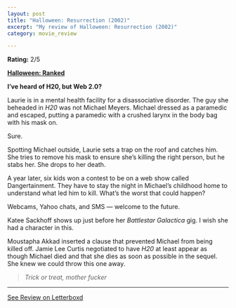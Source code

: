 ```yaml
---
layout: post
title: "Halloween: Resurrection (2002)"
excerpt: "My review of Halloween: Resurrection (2002)"
category: movie_review

---
```


**Rating:** 2/5

<b><a href="https://boxd.it/pTT2i/detail">Halloween: Ranked</a></b>

<b>I’ve heard of H20, but Web 2.0?</b>

Laurie is in a mental health facility for a disassociative disorder. The guy she beheaded in <i>H20</i> was not Michael Meyers. Michael dressed as a paramedic and escaped, putting a paramedic with a crushed larynx in the body bag with his mask on.

Sure.

Spotting Michael outside, Laurie sets a trap on the roof and catches him. She tries to remove his mask to ensure she’s killing the right person, but he stabs her. She drops to her death.

A year later, six kids won a contest to be on a web show called Dangertainment. They have to stay the night in Michael’s childhood home to understand what led him to kill. What’s the worst that could happen?

Webcams, Yahoo chats, and SMS — welcome to the future.

Katee Sackhoff shows up just before her <i>Battlestar Galactica</i> gig. I wish she had a character in this.

Moustapha Akkad inserted a clause that prevented Michael from being killed off. Jamie Lee Curtis negotiated to have <i>H20</i> at least appear as though Michael died and that she dies as soon as possible in the sequel. She knew we could throw this one away.

<blockquote><i>Trick or treat, mother fucker</i></blockquote>

<hr>

[See Review on Letterboxd](https://boxd.it/53oCPV)
